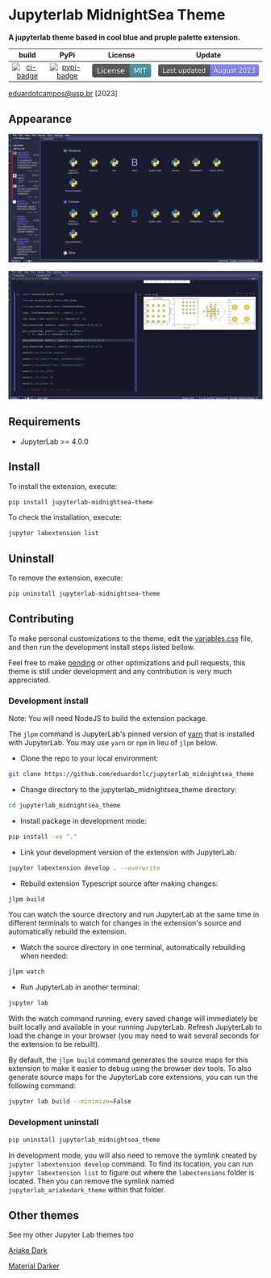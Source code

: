 # Jupyterlab MidnightSea Theme

**A jupyterlab theme based in cool blue and pruple palette extension.**

|       build       |         PyPi          |        License         |    Update     |
| :---------------: | :-------------------: | :--------------------: | :-----------: |
| [![ci-badge]][ci] | [![pypi-badge]][pypi] | [![mitbadge]][license] | ![lastupdate] |

[ci-badge]: https://github.com/eduardotlc/jupyterlab_midnightsea_theme/workflows/Build/badge.svg
[ci]: https://github.com/eduardotlc/jupyterlab_midnightsea_theme/actions/workflows/build.yml
[pypi-badge]: https://badge.fury.io/py/jupyterlab-midnightsea-theme.svg
[pypi]: https://pypi.org/project/jupyterlab-midnightsea-theme/
[mitbadge]: ./images/badgemit.svg
[license]: https://opensource.org/licenses/MIT
[lastupdate]: ./images/badgeupdate.svg

eduardotcampos@usp.br [2023]

## Appearance

![Example 1](./images/jupyterlab_midnightsea_1.png)

![Example 2](./images/jupyterlab_midnightsea_2.png)

## Requirements

- JupyterLab >= 4.0.0

## Install

To install the extension, execute:

```bash
pip install jupyterlab-midnightsea-theme
```

To check the installation, execute:

```bash
jupyter labextension list
```

## Uninstall

To remove the extension, execute:

```bash
pip uninstall jupyterlab-midnightsea-theme
```

## Contributing

To make personal customizations to the theme, edit the [variables.css](./style/variables.css) file, and then run the development install steps listed bellow.

Feel free to make [pending](./TODO.md) or other optimizations and pull requests, this theme is still under development and any contribution is very much appreciated.

### Development install

Note: You will need NodeJS to build the extension package.

The `jlpm` command is JupyterLab's pinned version of
[yarn](https://yarnpkg.com/) that is installed with JupyterLab. You may use
`yarn` or `npm` in lieu of `jlpm` below.

- Clone the repo to your local environment:

```bash
git clone https://github.com/eduardotlc/jupyterlab_midnightsea_theme
```

- Change directory to the jupyterlab_midnightsea_theme directory:

```bash
cd jupyterlab_midnightsea_theme
```

- Install package in development mode:

```bash
pip install -ve "."
```

- Link your development version of the extension with JupyterLab:

```bash
jupyter labextension develop . --overwrite
```

- Rebuild extension Typescript source after making changes:

```bash
jlpm build
```

You can watch the source directory and run JupyterLab at the same time in different terminals to watch for changes in the extension's source and automatically rebuild the extension.

- Watch the source directory in one terminal, automatically rebuilding when needed:

```bash
jlpm watch
```

- Run JupyterLab in another terminal:

```bash
jupyter lab
```

With the watch command running, every saved change will immediately be built locally and available in your running JupyterLab. Refresh JupyterLab to load the change in your browser (you may need to wait several seconds for the extension to be rebuilt).

By default, the `jlpm build` command generates the source maps for this extension to make it easier to debug using the browser dev tools. To also generate source maps for the JupyterLab core extensions, you can run the following command:

```bash
jupyter lab build --minimize=False
```

### Development uninstall

```bash
pip uninstall jupyterlab_midnightsea_theme
```

In development mode, you will also need to remove the symlink created by `jupyter labextension develop`
command. To find its location, you can run `jupyter labextension list` to figure out where the `labextensions`
folder is located. Then you can remove the symlink named `jupyterlab_ariakedark_theme` within that folder.

## Other themes

See my other Jupyter Lab themes too

[Ariake Dark](https://github.com/eduardotlc/jupyterlab_ariakedark_theme)

[Material Darker](https://github.com/eduardotlc/jupyterlab_materialdarker_theme)
